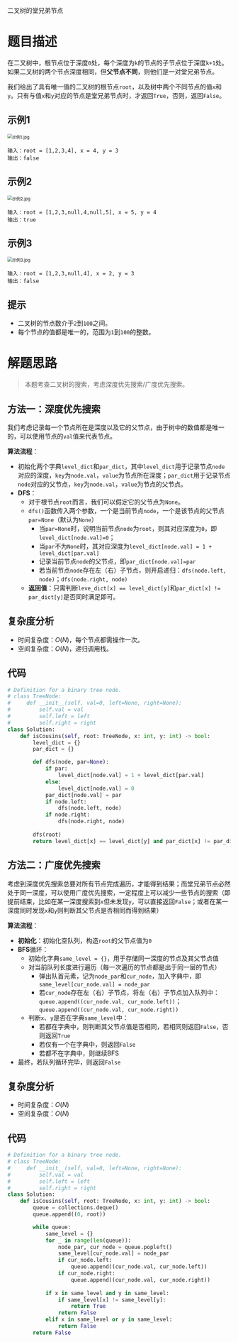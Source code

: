 二叉树的堂兄弟节点

# 题目描述

在二叉树中，根节点位于深度`0`处，每个深度为`k`的节点的子节点位于深度`k+1`处。如果二叉树的两个节点深度相同，但**父节点不同**，则他们是一对堂兄弟节点。

我们给出了具有唯一值的二叉树的根节点`root`，以及树中两个不同节点的值`x`和`y`。只有与值`x`和`y`对应的节点是堂兄弟节点时，才返回`True`，否则，返回`False`。

## 示例1

<img src="https://assets.leetcode-cn.com/aliyun-lc-upload/uploads/2019/02/16/q1248-01.png" alt="示例1.jpg" style="zoom:67%;" />

```
输入：root = [1,2,3,4], x = 4, y = 3
输出：false
```

## 示例2

<img src="https://assets.leetcode-cn.com/aliyun-lc-upload/uploads/2019/02/16/q1248-02.png" alt="示例2.jpg" style="zoom:67%;" />

```
输入：root = [1,2,3,null,4,null,5], x = 5, y = 4
输出：true
```

## 示例3

<img src="https://assets.leetcode-cn.com/aliyun-lc-upload/uploads/2019/02/16/q1248-03.png" alt="示例3.jpg" style="zoom:67%;" />

```
输入：root = [1,2,3,null,4], x = 2, y = 3
输出：false
```

## 提示

- 二叉树的节点数介于`2`到`100`之间。
- 每个节点的值都是唯一的，范围为`1`到`100`的整数。

# 解题思路

> 本题考查二叉树的搜索，考虑深度优先搜索/广度优先搜索。

## 方法一：深度优先搜索

我们考虑记录每一个节点所在是深度以及它的父节点，由于树中的数值都是唯一的，可以使用节点的`val`值来代表节点。

**算法流程**：

- 初始化两个字典`level_dict`和`par_dict`，其中`level_dict`用于记录节点`node`对应的深度，`key`为`node.val`，`value`为节点所在深度；`par_dict`用于记录节点`node`对应的父节点，`key`为`node.val`，`value`为节点的父节点。
- **DFS**：
  - 对于根节点`root`而言，我们可以假定它的父节点为`None`。
  - `dfs()`函数传入两个参数，一个是当前节点`node`，一个是该节点的父节点`par=None`（默认为`None`）
    - 当`par=None`时，说明当前节点`node`为`root`，则其对应深度为`0`，即`level_dict[node.val]=0`；
    - 当`par`不为`None`时，其对应深度为`level_dict[node.val] = 1 + level_dict[par.val]`
    - 记录当前节点`node`的父节点，即`par_dict[node.val]=par`
    - 若当前节点`node`存在左（右）子节点，则开启递归：`dfs(node.left, node)`；`dfs(node.right, node)`
  - **返回值**：只需判断`leve_dict[x] == level_dict[y]`和`par_dict[x] != par_dict[y]`是否同时满足即可。

## 复杂度分析

- 时间复杂度：$O(N)$，每个节点都需操作一次。
- 空间复杂度：$O(N)$，递归调用栈。

## 代码

```python
# Definition for a binary tree node.
# class TreeNode:
#     def __init__(self, val=0, left=None, right=None):
#         self.val = val
#         self.left = left
#         self.right = right
class Solution:
    def isCousins(self, root: TreeNode, x: int, y: int) -> bool:
        level_dict = {}
        par_dict = {}

        def dfs(node, par=None):
            if par:
                level_dict[node.val] = 1 + level_dict[par.val]
            else:
                level_dict[node.val] = 0
            par_dict[node.val] = par
            if node.left:
                dfs(node.left, node)
            if node.right:
                dfs(node.right, node)
        
        dfs(root)
        return level_dict[x] == level_dict[y] and par_dict[x] != par_dict[y]
```

## 方法二：广度优先搜索

考虑到深度优先搜索总要对所有节点完成遍历，才能得到结果；而堂兄弟节点必然处于同一深度，可以使用广度优先搜索，一定程度上可以减少一些节点的搜索（即提前结束，比如在某一深度搜索到`x`但未发现`y`，可以直接返回`False`；或者在某一深度同时发现`x`和`y`则判断其父节点是否相同而得到结果）

**算法流程**：

- **初始化**：初始化空队列，构造`root`的父节点值为`0`
- **BFS**循环：
  - 初始化字典`same_level = {}`，用于存储同一深度的节点及其父节点值
  - 对当前队列长度进行遍历（每一次遍历的节点都是出于同一层的节点）
    - 弹出队首元素，记为`node_par`和`cur_node`，加入字典中，即`same_level[cur_node.val] = node_par`
    - 若`cur_node`存在左（右）子节点，将左（右）子节点加入队列中：`queue.append((cur_node.val, cur_node.left))`；`queue.append((cur_node.val, cur_node.right))`
  - 判断`x`、`y`是否在字典`same_level`中：
    - 若都在字典中，则判断其父节点值是否相同，若相同则返回`False`，否则返回`True`
    - 若仅有一个在字典中，则返回`False`
    - 若都不在字典中，则继续BFS
- 最终，若队列循环完毕，则返回`False`

## 复杂度分析

- 时间复杂度：$O(N)$
- 空间复杂度：$O(N)$

## 代码

```python
# Definition for a binary tree node.
# class TreeNode:
#     def __init__(self, val=0, left=None, right=None):
#         self.val = val
#         self.left = left
#         self.right = right
class Solution:
    def isCousins(self, root: TreeNode, x: int, y: int) -> bool:
        queue = collections.deque()
        queue.append((0, root))

        while queue:
            same_level = {}
            for _ in range(len(queue)):
                node_par, cur_node = queue.popleft()
                same_level[cur_node.val] = node_par
                if cur_node.left:
                    queue.append((cur_node.val, cur_node.left))
                if cur_node.right:
                    queue.append((cur_node.val, cur_node.right))
            
            if x in same_level and y in same_level:
                if same_level[x] != same_level[y]:
                    return True
                return False
            elif x in same_level or y in same_level:
                return False
        return False
```

